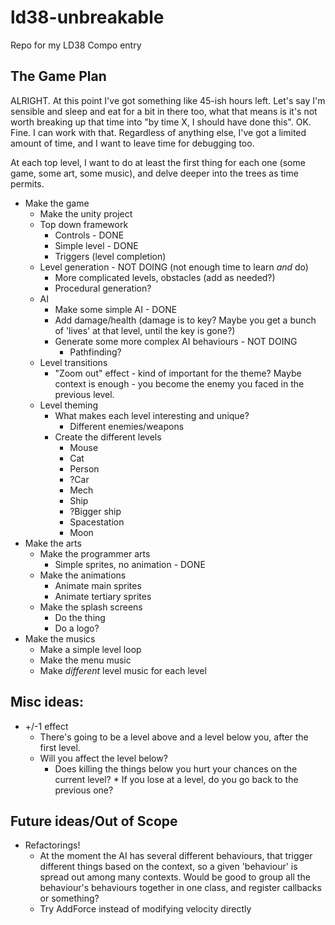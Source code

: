 # ld38-unbreakable
Repo for my LD38 Compo entry

The Game Plan
---

ALRIGHT. At this point I've got something like 45-ish hours left. Let's say I'm sensible and sleep and eat for a bit in there too, what that means is it's not worth breaking up that time into "by time X, I should have done this". OK. Fine. I can work with that. Regardless of anything else, I've got a limited amount of time, and I want to leave time for debugging too.

At each top level, I want to do at least the first thing for each one (some game, some art, some music), and delve deeper into the trees as time permits.

* Make the game
  * Make the unity project
  * Top down framework
    * Controls - DONE
    * Simple level - DONE
    * Triggers (level completion)
  * Level generation - NOT DOING (not enough time to learn _and_ do)
    * More complicated levels, obstacles (add as needed?)
    * Procedural generation?
  * AI
    * Make some simple AI - DONE
    * Add damage/health (damage is to key? Maybe you get a bunch of 'lives' at that level, until the key is gone?)
    * Generate some more complex AI behaviours - NOT DOING
      * Pathfinding?
  * Level transitions
    * "Zoom out" effect - kind of important for the theme? Maybe context is enough - you become the enemy you faced in the previous level.
  * Level theming
    * What makes each level interesting and unique?
      * Different enemies/weapons
    * Create the different levels
      * Mouse
      * Cat
      * Person
      * ?Car
      * Mech
      * Ship
      * ?Bigger ship
      * Spacestation
      * Moon
* Make the arts
  * Make the programmer arts
    * Simple sprites, no animation - DONE
  * Make the animations
    * Animate main sprites
    * Animate tertiary sprites
  * Make the splash screens
    * Do the thing
    * Do a logo?
* Make the musics
  * Make a simple level loop
  * Make the menu music
  * Make _different_ level music for each level

Misc ideas:
---
* +/-1 effect
  * There's going to be a level above and a level below you, after the first level. 
  * Will you affect the level below? 
    * Does killing the things below you hurt your chances on the current level? * If you lose at a level, do you go back to the previous one?

Future ideas/Out of Scope
---
* Refactorings!
  * At the moment the AI has several different behaviours, that trigger different things based on the context, so a given 'behaviour' is spread out among many contexts. Would be good to group all the behaviour's behaviours together in one class, and register callbacks or something?
  * Try AddForce instead of modifying velocity directly